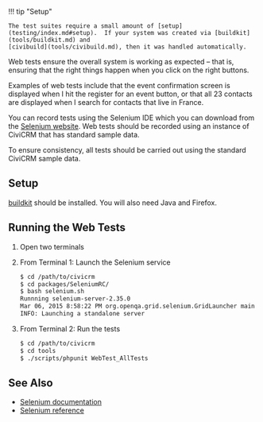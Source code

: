 !!! tip "Setup"

    The test suites require a small amount of [setup](testing/index.md#setup).  If your system was created via [buildkit](tools/buildkit.md) and
    [civibuild](tools/civibuild.md), then it was handled automatically.

Web tests ensure the overall system is working as expected – that is, ensuring
that the right things happen when you click on the right buttons.

Examples of web tests include that the event confirmation screen is displayed
when I hit the register for an event button, or that all 23 contacts are
displayed when I search for contacts that live in France.

You can record tests using the Selenium IDE which you can download from the
[Selenium website](http://seleniumhq.org/). Web tests should be recorded using an
instance of CiviCRM that has standard sample data.

To ensure consistency, all tests should be carried out using the standard
CiviCRM sample data.

## Setup

[buildkit](tools/buildkit.md) should be installed. You will also need Java and Firefox.

## Running the Web Tests

1. Open two terminals

2. From Terminal 1: Launch the Selenium service
    ```bash
    $ cd /path/to/civicrm
    $ cd packages/SeleniumRC/
    $ bash selenium.sh
    Runnning selenium-server-2.35.0
    Mar 06, 2015 8:58:22 PM org.openqa.grid.selenium.GridLauncher main
    INFO: Launching a standalone server
    ```

3. From Terminal 2: Run the tests
    ```bash
    $ cd /path/to/civicrm
    $ cd tools
    $ ./scripts/phpunit WebTest_AllTests
    ```

## See Also

- [Selenium documentation](http://seleniumhq.org/docs/)
- [Selenium reference](http://release.seleniumhq.org/selenium-core/1.0.1/reference.html)
